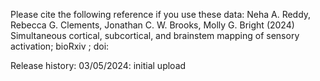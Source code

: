 Please cite the following reference if you use these data:
Neha A. Reddy, Rebecca G. Clements, Jonathan C. W. Brooks, Molly G. Bright (2024) Simultaneous cortical, subcortical, and brainstem mapping of sensory activation; bioRxiv ; doi: 

Release history:
03/05/2024: initial upload
